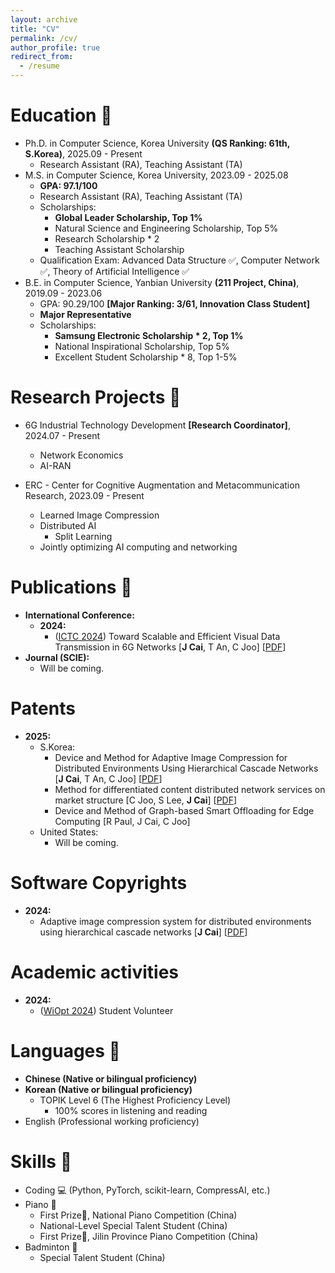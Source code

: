```yaml
---
layout: archive
title: "CV"
permalink: /cv/
author_profile: true
redirect_from:
  - /resume
---
```


<!-- {% include base_path %} -->

Education 📑
======
* Ph.D. in Computer Science, Korea University **(QS Ranking: 61th, S.Korea)**, 2025.09 - Present
  * Research Assistant (RA), Teaching Assistant (TA)
* M.S. in Computer Science, Korea University, 2023.09 - 2025.08
  * **GPA: 97.1/100**
  * Research Assistant (RA), Teaching Assistant (TA)
  * Scholarships:
    * **Global Leader Scholarship, Top 1%**
    * Natural Science and Engineering Scholarship, Top 5%
    * Research Scholarship * 2
    * Teaching Assistant Scholarship 
  * Qualification Exam: Advanced Data Structure ✅, Computer Network ✅, Theory of Artificial Intelligence ✅
* B.E. in Computer Science, Yanbian University **(211 Project, China)**, 2019.09 - 2023.06
  * GPA: 90.29/100 **[Major Ranking: 3/61, Innovation Class Student]**
  * **Major Representative**
  * Scholarships:
    * **Samsung Electronic Scholarship * 2, Top 1%**
    * National Inspirational Scholarship, Top 5%
    * Excellent Student Scholarship * 8, Top 1-5%

Research Projects  📝
======
* 6G Industrial Technology Development **[Research Coordinator]**, 2024.07 - Present 
  * Network Economics
  * AI-RAN

* ERC - Center for Cognitive Augmentation and Metacommunication Research, 2023.09 - Present
  * Learned Image Compression
  * Distributed AI
    * Split Learning
  * Jointly optimizing AI computing and networking

Publications 📖
======
* **International Conference:**
  * **2024:**
    * ([ICTC 2024](https://ictc.org/)) Toward Scalable and Efficient Visual Data Transmission in 6G Networks [**J Cai**, T An, C Joo] [[PDF](https://ieeexplore.ieee.org/document/10827560)]  
* **Journal (SCIE):**
  * Will be coming.

Patents
=====
* **2025:**
  * S.Korea:
    * Device and Method for Adaptive Image Compression for Distributed Environments Using Hierarchical Cascade Networks [**J Cai**, T An, C Joo] [[PDF](https://drive.google.com/file/d/1ndmq3pUajRwp7RtgcnqH0JqOrs5EaX82/view?usp=drive_link)]
    * Method for differentiated content distributed network services on market structure [C Joo, S Lee, **J Cai**] [[PDF](https://drive.google.com/file/d/1tSeF02__LZ6Bbw8lT6-MIaSRGpb4khAB/view?usp=sharing)]
    * Device and Method of Graph-based Smart Offloading for Edge Computing [R Paul, J Cai, C Joo]
  * United States:
    * Will be coming.

Software Copyrights
=====
* **2024:**
  * Adaptive image compression system for distributed environments using hierarchical cascade networks [**J Cai**] [[PDF](https://drive.google.com/file/d/19d162l5xmKdRcG6fh2oQ2nObdNWHuApv/view?usp=drive_link)]

Academic activities
======
* **2024:**
  * ([WiOpt 2024](https://wiopt24.github.io/index.html)) Student Volunteer

Languages 👄
======
* **Chinese (Native or bilingual proficiency)**
* **Korean (Native or bilingual proficiency)**
  * TOPIK Level 6 (The Highest Proficiency Level)
    * 100% scores in listening and reading
* English (Professional working proficiency)

Skills 🧪
======
* Coding 💻 (Python, PyTorch, scikit-learn, CompressAI, etc.)
* Piano 🎹
  * First Prize🏅, National Piano Competition (China)
  * National-Level Special Talent Student (China)
  * First Prize🏅, Jilin Province Piano Competition (China)
* Badminton 🏸
  * Special Talent Student (China)
  